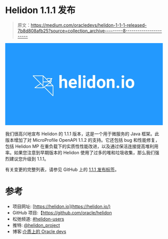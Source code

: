 # Helidon 1.1.1 发布

> 原文：<https://medium.com/oracledevs/helidon-1-1-1-released-7b8d808afb25?source=collection_archive---------8----------------------->

![](img/1a576943e640f926b0fd455abc841596.png)

我们很高兴地宣布 Helidon 的 1.1.1 版本，这是一个用于微服务的 Java 框架。此版本增加了对 MicroProfile OpenAPI 1.1.2 的支持。它还包括 bug 和性能修复，包括 Helidon MP 在重负载下的实质性性能改进，以及通过保活连接提高堆利用率。如果您注意到早期版本的 Helidon 使用了过多的堆和垃圾收集，那么我们强烈建议您升级到 1.1.1。

有关变更的完整列表，请参见 GitHub 上的 [1.1.1 发布标签](https://github.com/oracle/helidon/releases/tag/1.1.1)。

# 参考

*   项目网址: [https://helidon.io](https://helidon.io/)
*   GitHub 项目:【https://github.com/oracle/helidon 
*   松弛频道: [#helidon-users](https://join.slack.com/t/helidon/shared_invite/enQtNDM1NjU3MjkyNDg2LTFkZTM4NmI3OWUyNjUxYWQ5Njc0NGNiMzY3MTZiZmMwNzAxYmI4YzUzOWNkNzNlZTEwNDRkZGU4YzMzZjhkNTE)
*   推特: [@helidon_project](https://twitter.com/helidon_project)
*   博客:[介质上的 Oracle devs](/oracledevs/search?q=helidon)